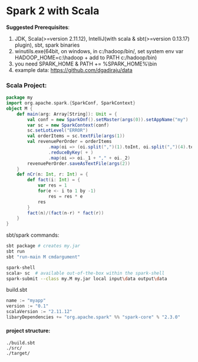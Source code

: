 # Spark 2 with Scala
**Suggested Prerequisites**:
1. JDK, Scala(>=version 2.11.12), IntelliJ(with scala & sbt(>=version 0.13.17) plugin), sbt, spark binaries
2. winutils.exe(64bit, on windows, in c:/hadoop/bin/, set system env var HADOOP_HOME=c:\hadoop + add to PATH c:/hadoop/bin)
3. you need SPARK_HOME & PATH += %SPARK_HOME%\bin
3. example data: https://github.com/dgadiraju/data

### Scala Project:
```scala
package my
import org.apache.spark.{SparkConf, SparkContext}
object M {
    def main(arg: Array[String]): Unit = {
        val conf = new SparkOnf().setMaster(args(0)).setAppName("my")
        var sc = new SparkContext(conf)
        sc.setLotLevel("ERROR")
        val orderItems = sc.textFile(args(1))
        val revenuePerOrder = orderItems
                .map(oi => (oi.split(",")(1).toInt, oi.split(",")(4).toFloat))
                .reduceByKey( + )
                .map(oi => oi._1 + "," + oi._2)
        revenuePerOrder.saveAsTextFile(args(2))
    }
    def nCr(n: Int, r: Int) = {
        def fact(i: Int) = {
            var res = 1
            for(e <- i to 1 by -1)
                res = res * e
            res
        }
        fact(n)/(fact(n-r) * fact(r))
    }
}
```
sbt/spark commands:
```sh
sbt package # creates my.jar
sbt run
sbt "run-main M cmdargument"

spark-shell
scala> sc  # available out-of-the-box within the spark-shell
spark-submit --class my.M my.jar local input\data output\data
```
build.sbt
```scala
name := "myapp"
version := "0.1"
scalaVersion := "2.11.12"
libaryDependencies += "org.apache.spark" %% "spark-core" % "2.3.0"
```
#### project structure:
    ./build.sbt
    ./src/
    ./target/

